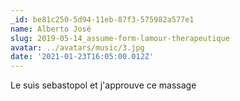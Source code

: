 ```yaml
---
_id: be81c250-5d94-11eb-87f3-575982a577e1
name: Alberto José
slug: 2019-05-14_assume-form-lamour-therapeutique
avatar: ../avatars/music/3.jpg
date: '2021-01-23T16:05:00.012Z'
---
```

Le suis sebastopol et j'approuve ce massage
